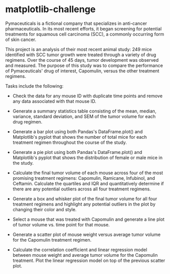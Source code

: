 # matplotlib-challenge

Pymaceuticals is a fictional company that specializes in anti-cancer pharmaceuticals. In its most recent efforts, it began screening for potential treatments for squamous cell carcinoma (SCC), a commonly occurring form of skin cancer.

This project is an analysis of their most recent animal study: 249 mice identified with SCC tumor growth were treated through a variety of drug regimens. Over the course of 45 days, tumor development was observed and measured. The purpose of this study was to compare the performance of Pymaceuticals' drug of interest, Capomulin, versus the other treatment regimens.


Tasks include the following:

- Check the data for any mouse ID with duplicate time points and remove any data associated with that mouse ID.


- Generate a summary statistics table consisting of the mean, median, variance, standard deviation, and SEM of the tumor volume for each drug regimen.


- Generate a bar plot using both Pandas's DataFrame.plot() and Matplotlib's pyplot that shows  the number of total mice for each treatment regimen throughout the course of the study.


- Generate a pie plot using both Pandas's DataFrame.plot() and Matplotlib's pyplot that shows the distribution of female or male mice in the study.


- Calculate the final tumor volume of each mouse across four of the most promising treatment regimens: Capomulin, Ramicane, Infubinol, and Ceftamin. Calculate the quartiles and IQR and quantitatively determine if there are any potential outliers across all four treatment regimens.


- Generate a box and whisker plot of the final tumor volume for all four treatment regimens and highlight any potential outliers in the plot by changing their color and style.


- Select a mouse that was treated with Capomulin and generate a line plot of tumor volume vs. time point for that mouse.


- Generate a scatter plot of mouse weight versus average tumor volume for the Capomulin treatment regimen.


- Calculate the correlation coefficient and linear regression model between mouse weight and average tumor volume for the Capomulin treatment. Plot the linear regression model on top of the previous scatter plot.
